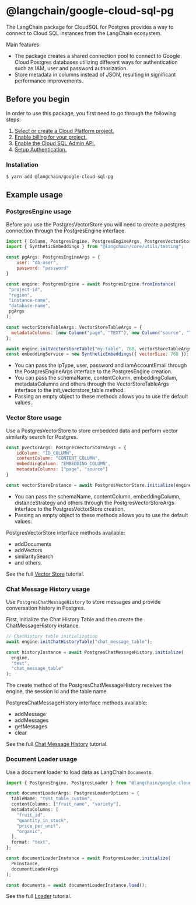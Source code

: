 # @langchain/google-cloud-sql-pg

The LangChain package for CloudSQL for Postgres provides a way to connect to Cloud SQL instances from the LangChain ecosystem.

Main features:

- The package creates a shared connection pool to connect to Google Cloud Postgres databases utilizing different ways for authentication such as IAM, user and password authorization.
- Store metadata in columns instead of JSON, resulting in significant performance improvements.

## Before you begin

In order to use this package, you first need to go through the following steps:

1.  [Select or create a Cloud Platform project.](https://console.cloud.google.com/project)
2.  [Enable billing for your project.](https://cloud.google.com/billing/docs/how-to/modify-project#enable_billing_for_a_project)
3.  [Enable the Cloud SQL Admin API.](https://cloud.google.com/sql/docs/postgres/admin-api)
4.  [Setup Authentication.](https://cloud.google.com/docs/authentication)

### Installation

```bash
$ yarn add @langchain/google-cloud-sql-pg
```

## Example usage

### PostgresEngine usage

Before you use the PostgresVectorStore you will need to create a postgres connection through the PostgresEngine interface.

```javascript
import { Column, PostgresEngine, PostgresEngineArgs, PostgresVectorStore, VectorStoreTableArgs } from "@langchain/google-cloud-sql-pg";
import { SyntheticEmbeddings } from "@langchain/core/utils/testing";

const pgArgs: PostgresEngineArgs = {
    user: "db-user",
    password: "password"
}

const engine: PostgresEngine = await PostgresEngine.fromInstance(
 "project-id",
 "region",
 "instance-name",
 "database-name",
 pgArgs
);

const vectorStoreTableArgs: VectorStoreTableArgs = {
  metadataColumns: [new Column("page", "TEXT"), new Column("source", "TEXT")],
};

await engine.initVectorstoreTable("my-table", 768, vectorStoreTableArgs);
const embeddingService = new SyntheticEmbeddings({ vectorSize: 768 });

```

- You can pass the ipType, user, password and iamAccountEmail through the PostgresEngineArgs interface to the PostgresEngine creation.
- You can pass the schemaName, contentColumn, embeddingColum, metadataColumns and others through the VectorStoreTableArgs interface to the init_vectorstore_table method.
- Passing an empty object to these methods allows you to use the default values.

### Vector Store usage

Use a PostgresVectorStore to store embedded data and perform vector similarity search for Postgres.

```javascript
const pvectorArgs: PostgresVectorStoreArgs = {
    idColumn: "ID_COLUMN",
    contentColumn: "CONTENT_COLUMN",
    embeddingColumn: "EMBEDDING_COLUMN",
    metadataColumns: ["page", "source"]
}

const vectorStoreInstance = await PostgresVectorStore.initialize(engine, embeddingService, "my-table", pvectorArgs)
```

- You can pass the schemaName, contentColumn, embeddingColumn, distanceStrategy and others through the PostgresVectorStoreArgs interface to the PostgresVectorStore creation.
- Passing an empty object to these methods allows you to use the default values.

PostgresVectorStore interface methods available:

- addDocuments
- addVectors
- similaritySearch
- and others.

See the full [Vector Store](https://js.langchain.com/docs/integrations/vectorstores/google_cloudsql_pg) tutorial.

### Chat Message History usage

Use `PostgresChatMessageHistory` to store messages and provide conversation history in Postgres.

First, initialize the Chat History Table and then create the ChatMessageHistory instance.

```javascript
// ChatHistory table initialization
await engine.initChatHistoryTable("chat_message_table");

const historyInstance = await PostgresChatMessageHistory.initialize(
  engine,
  "test",
  "chat_message_table"
);
```

The create method of the PostgresChatMessageHistory receives the engine, the session Id and the table name.

PostgresChatMessageHistory interface methods available:

- addMessage
- addMessages
- getMessages
- clear

See the full [Chat Message History](https://js.langchain.com/docs/integrations/memory/google_cloudsql_pg) tutorial.

### Document Loader usage

Use a document loader to load data as LangChain `Document`s.

```typescript
import { PostgresEngine, PostgresLoader } from "@langchain/google-cloud-sql-pg";

const documentLoaderArgs: PostgresLoaderOptions = {
  tableName: "test_table_custom",
  contentColumns: ["fruit_name", "variety"],
  metadataColumns: [
    "fruit_id",
    "quantity_in_stock",
    "price_per_unit",
    "organic",
  ],
  format: "text",
};

const documentLoaderInstance = await PostgresLoader.initialize(
  PEInstance,
  documentLoaderArgs
);

const documents = await documentLoaderInstance.load();
```

See the full [Loader](https://js.langchain.com/docs/integrations/document_loaders/web_loaders/google_cloudsql_pg) tutorial.
